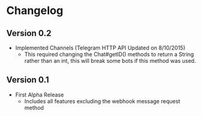 # Changelog
## Version 0.2
* Implemented Channels (Telegram HTTP API Updated on 8/10/2015)
  * This required changing the Chat#getID() methods to return a String rather than an int, this will break some bots if this method was used.
## Version 0.1
* First Alpha Release
  * Includes all features excluding the webhook message request method